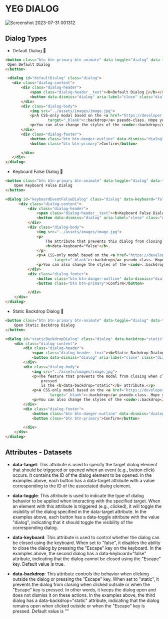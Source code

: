 # YEG DIALOG

![Screenshot 2023-07-31 001312](https://github.com/yemregunduz/yeg-dialog/assets/81508248/a777056d-699f-413d-bdfc-664b6bcb461a)

## Dialog Types

- Default Dialog 👋

```html
<button class="btn btn-primary btn-animate" data-toggle="dialog" data-target="#defaultDialog">
 Open Default Dialog
</button>
```

```html
 <dialog id="defaultDialog" class="dialog">
   <div class="dialog-content">
       <div class="dialog-header">
           <span class="dialog-header__text"><b>Default Dialog 👋</b></span>
           <button data-dismiss="dialog" aria-label="close" class="dialog-header__close">❌</button>
       </div>
       <div class="dialog-body">
           <img src="../assets/images/image.jpg">
           <p>A CSS-only modal based on the <a href="https://developer.mozilla.org/es/docs/Web/CSS/::backdrop"
                   target="_blank">::backdrop</a> pseudo-class. Hope you find it helpful.</p>
           <p>You can also change the styles of the <code>::backdrop</code> from the CSS.</p>
       </div>
       <div class="dialog-footer">
           <button class="btn btn-danger-outline" data-dismiss="dialog">Cancel</button>
           <button class="btn btn-primary">Confirm</button>

       </div>
   </div>
</dialog>
```

- Keyboard False Dialog 👋

```html
<button class="btn btn-primary btn-animate" data-toggle="dialog" data-target="#keyboardEventFalseDialog">
    Open Keyboard False Dialog
</button>
```

```html
<dialog id="keyboardEventFalseDialog" class="dialog" data-keyboard="false">
      <div class="dialog-content">
          <div class="dialog-header">
              <span class="dialog-header__text"><b>Keyboard False Dialog 👋</b></span>
              <button data-dismiss="dialog" aria-label="close" class="dialog-header__close">❌</button>
          </div>
          <div class="dialog-body">
              <img src="../assets/images/image.jpg">
              <p>
                  The attribute that prevents this dialog from closing when pressing the escape key is called
                  <b>data-keyboard="false"</b>.
              </p>
              <p>A CSS-only modal based on the <a href="https://developer.mozilla.org/es/docs/Web/CSS/::backdrop"
                      target="_blank">::backdrop</a> pseudo-class. Hope you find it helpful.</p>
              <p>You can also change the styles of the <code>::backdrop</code> from the CSS.</p>
          </div>
          <div class="dialog-footer">
              <button class="btn btn-danger-outline" data-dismiss="dialog">Cancel</button>
              <button class="btn btn-primary">Confirm</button>

          </div>
    </div>
</dialog>
```

- Static Backdrop Dialog 👋

```html
<button class="btn btn-primary btn-animate" data-toggle="dialog" data-target="#staticBackdropDialog">
    Open Static Backdrop Dialog
</button>
```

```html
<dialog id="staticBackdropDialog" class="dialog" data-backdrop="static">
    <div class="dialog-content">
        <div class="dialog-header">
            <span class="dialog-header__text"><b>Static Backdrop Dialog 👋</b></span>
            <button data-dismiss="dialog" aria-label="close" class="dialog-header__close">❌</button>
        </div>
        <div class="dialog-body">
            <img src="../assets/images/image.jpg">
            <p>The feature that prevents the modal from closing when clicked outside or when the escape key is
                pressed
                is the <b>data-backdrop="static"</b> attribute.</p>
            <p>A CSS-only modal based on the <a href="https://developer.mozilla.org/es/docs/Web/CSS/::backdrop"
                    target="_blank">::backdrop</a> pseudo-class. Hope you find it helpful.</p>
            <p>You can also change the styles of the <code>::backdrop</code> from the CSS.</p>
        </div>
        <div class="dialog-footer">
            <button class="btn btn-danger-outline" data-dismiss="dialog">Cancel</button>
            <button class="btn btn-primary">Confirm</button>

        </div>
    </div>
</dialog>
```

## Attributes - Datasets

- **data-target**: This attribute is used to specify the target dialog element that should be triggered or opened when an event (e.g., button click) occurs. It contains the ID of the dialog element to be opened. In the examples above, each button has a data-target attribute with a value corresponding to the ID of the associated dialog element.

- **data-toggle**: This attribute is used to indicate the type of dialog behavior to be applied when interacting with the specified target. When an element with this attribute is triggered (e.g., clicked), it will toggle the visibility of the dialog specified in the data-target attribute. In the examples above, each button has a data-toggle attribute with the value "dialog", indicating that it should toggle the visibility of the corresponding dialog.

- **data-keyboard**: This attribute is used to control whether the dialog can be closed using the keyboard. When set to "false", it disables the ability to close the dialog by pressing the "Escape" key on the keyboard. In the examples above, the second dialog has a data-keyboard="false" attribute, indicating that the dialog cannot be closed using the "Escape" key. Default value is true.

- **data-backdrop**: This attribute controls the behavior when clicking outside the dialog or pressing the "Escape" key. When set to "static", it prevents the dialog from closing when clicked outside or when the "Escape" key is pressed. In other words, it keeps the dialog open and does not dismiss it on these actions. In the examples above, the third dialog has a data-backdrop="static" attribute, indicating that the dialog remains open when clicked outside or when the "Escape" key is pressed. Default value is ""
